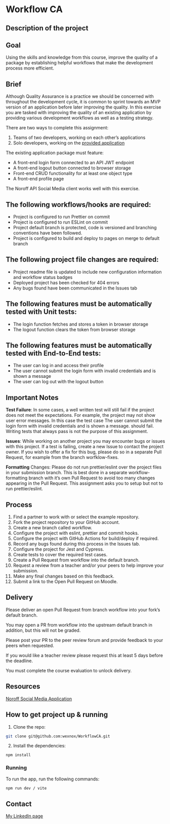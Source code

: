 # Workflow CA

## Description of the project

## Goal
Using the skills and knowledge from this course, improve the quality of a package by establishing helpful workflows that make the development process more efficient.

## Brief
Although Quality Assurance is a practice we should be concerned with throughout the development cycle, it is common to sprint towards an MVP version of an application before later improving the quality. In this exercise you are tasked with improving the quality of an existing application by providing various development workflows as well as a testing strategy.

There are two ways to complete this assignment:

1. Teams of two developers, working on each other’s applications
2. Solo developers, working on the [provided application](https://github.com/noroffFEU/social-media-client)

The existing application package must feature:

* A front-end login form connected to an API JWT endpoint
* A front-end logout button connected to browser storage
* Front-end CRUD functionality for at least one object type
* A front-end profile page

The Noroff API Social Media client works well with this exercise.

## The following workflows/hooks are required:

* Project is configured to run Prettier on commit
* Project is configured to run ESLint on commit
* Project default branch is protected, code is versioned and branching conventions have been followed.
* Project is configured to build and deploy to pages on merge to default branch

## The following project file changes are required:

* Project readme file is updated to include new configuration information and workflow status badges
* Deployed project has been checked for 404 errors
* Any bugs found have been communicated in the Issues tab

## The following features must be automatically tested with Unit tests:
* The login function fetches and stores a token in browser storage
* The logout function clears the token from browser storage

## The following features must be automatically tested with End-to-End tests:

* The user can log in and access their profile
* The user cannot submit the login form with invalid credentials and is shown a message
* The user can log out with the logout button

## Important Notes

**Test Failure**: In some cases, a well written test will still fail if the project does not meet the expectations. For example, the project may not show user error messages. In this case the test case The user cannot submit the login form with invalid credentials and is shown a message. should fail. Writing tests that always pass is not the purpose of this assignment.

**Issues**: While working on another project you may encounter bugs or issues with this project. If a test is failing, create a new Issue to contact the project owner. If you wish to offer a fix for this bug, please do so in a separate Pull Request, for example from the branch worfklow-fixes.

**Formatting** Changes: Please do not run prettier/eslint over the project files in your submission branch. This is best done in a separate workflow-formatting branch with it’s own Pull Request to avoid too many changes appearing in the Pull Request. This assignment asks you to setup but not to run prettier/eslint.

## Process
1. Find a partner to work with or select the example repository.
2. Fork the project repository to your GitHub account.
3. Create a new branch called workflow.
4. Configure the project with eslint, prettier and commit hooks.
5. Configure the project with GitHub Actions for build/deploy if required.
6. Record any bugs found during this process in the Issues tab.
7. Configure the project for Jest and Cypress.
8. Create tests to cover the required test cases.
9. Create a Pull Request from workflow into the default branch.
10. Request a review from a teacher and/or your peers to help improve your submission.
11. Make any final changes based on this feedback.
12. Submit a link to the Open Pull Request on Moodle.

## Delivery
Please deliver an open Pull Request from branch workflow into your fork’s default branch.

You may open a PR from workflow into the upstream default branch in addition, but this will not be graded.

Please post your PR to the peer review forum and provide feedback to your peers when requested.

If you would like a teacher review please request this at least 5 days before the deadline.

You must complete the course evaluation to unlock delivery.

## Resources
[Noroff Social Media Application](https://github.com/noroffFEU/social-media-client)


## How to get project up & running

1. Clone the repo:

```bash
git clone git@github.com:wexnox/WorkflowCA.git
```

2. Install the dependencies:

```
npm install
```

### Running

To run the app, run the following commands:

```bash
npm run dev / vite
```

## Contact


[My LinkedIn page](www.linkedin.com)